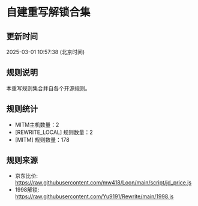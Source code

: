 # 自建重写解锁合集

## 更新时间
2025-03-01 10:57:38 (北京时间)

## 规则说明
本重写规则集合并自各个开源规则。

## 规则统计
- MITM主机数量：2
- [REWRITE_LOCAL] 规则数量：2
- [MITM] 规则数量：178


## 规则来源
- 京东比价: https://raw.githubusercontent.com/mw418/Loon/main/script/jd_price.js
- 1998解锁: https://raw.githubusercontent.com/Yu9191/Rewrite/main/1998.js
